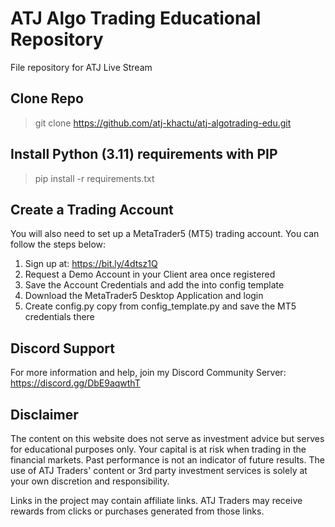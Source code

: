 # ATJ Algo Trading Educational Repository
File repository for ATJ Live Stream

## Clone Repo
> git clone https://github.com/atj-khactu/atj-algotrading-edu.git

## Install Python (3.11) requirements with PIP
> pip install -r requirements.txt

## Create a Trading Account
You will also need to set up a MetaTrader5 (MT5) trading account. You can follow the steps below:
1) Sign up at: https://bit.ly/4dtsz1Q
2) Request a Demo Account in your Client area once registered
3) Save the Account Credentials and add the into config template
4) Download the MetaTrader5 Desktop Application and login
5) Create config.py copy from config_template.py and save the MT5 credentials there

## Discord Support
For more information and help, join my Discord Community Server:
https://discord.gg/DbE9aqwthT

## Disclaimer
The content on this website does not serve as investment advice but serves for educational purposes only. 
Your capital is at risk when trading in the financial markets. Past performance is not an indicator of future results. 
The use of ATJ Traders' content or 3rd party investment services is solely at your own discretion and responsibility.

Links in the project may contain affiliate links. ATJ Traders may receive rewards from clicks or purchases generated 
from those links.